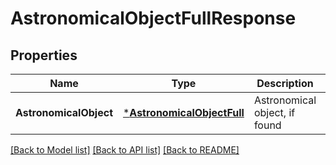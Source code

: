 # AstronomicalObjectFullResponse

## Properties
Name | Type | Description | Notes
------------ | ------------- | ------------- | -------------
**AstronomicalObject** | [***AstronomicalObjectFull**](AstronomicalObjectFull.md) | Astronomical object, if found | [optional] [default to null]

[[Back to Model list]](../README.md#documentation-for-models) [[Back to API list]](../README.md#documentation-for-api-endpoints) [[Back to README]](../README.md)


